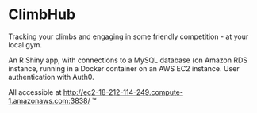 # ClimbHub
Tracking your climbs and engaging in some friendly competition - at your local gym.

An R Shiny app, with connections to a MySQL database (on Amazon RDS instance, running in a Docker container on an AWS EC2 instance. User authentication with Auth0. 

All accessible at http://ec2-18-212-114-249.compute-1.amazonaws.com:3838/ ™
